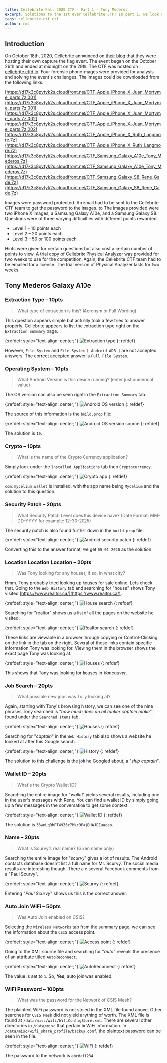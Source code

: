 ```yaml
---
title: Cellebrite Fall 2020 CTF - Part 1 - Tony Mederos
excerpt: Solutions to the 1st ever Cellebrite CTF! In part 1, we look at the answers to the Tony Mederos image provided.
tags: cellebrite-ctf ctf
author: rms
---
```


## Introduction

On October 18th, 2020, Cellebrite announced on [their blog](https://www.cellebrite.com/en/blog/join-the-first-cellebrite-capture-the-flag-ctf-event/) that they were hosting their own capture the flag event. The event began on the October 26th and ended at midnight on the 29th. The CTF was hosted on [cellebrite.ctfd.io](https://cellebrite.ctfd.io/). Four forensic phone images were provided for analysis and solving the event's challenges. The images could be downloaded from the following links.

[https://d17k3c8pvtyk2s.cloudfront.net/CTF_Apple_iPhone_X_Juan_Mortyme_parts.7z.001](https://d17k3c8pvtyk2s.cloudfront.net/CTF_Apple_iPhone_X_Juan_Mortyme_parts.7z.001)
[https://d17k3c8pvtyk2s.cloudfront.net/CTF_Apple_iPhone_X_Juan_Mortyme_parts.7z.002](https://d17k3c8pvtyk2s.cloudfront.net/CTF_Apple_iPhone_X_Juan_Mortyme_parts.7z.002)
[https://d17k3c8pvtyk2s.cloudfront.net/CTF_Apple_iPhone_X_Ruth_Langmore.7z](https://d17k3c8pvtyk2s.cloudfront.net/CTF_Apple_iPhone_X_Ruth_Langmore.7z)
[https://d17k3c8pvtyk2s.cloudfront.net/CTF_Samsung_Galaxy_A10e_Tony_Mederos.7z](https://d17k3c8pvtyk2s.cloudfront.net/CTF_Samsung_Galaxy_A10e_Tony_Mederos.7z)
[https://d17k3c8pvtyk2s.cloudfront.net/CTF_Samsung_Galaxy_S8_Rene_Gade.7z](https://d17k3c8pvtyk2s.cloudfront.net/CTF_Samsung_Galaxy_S8_Rene_Gade.7z)

Images were password protected. An email had to be sent to the Cellebrite CTF team to get the password to the images. to The images provided were two iPhone X images, a Samsung Galaxy A10e, and a Samsung Galaxy S8. Questions were of three varying difficulties with different points rewarded. 

- Level 1 – 10 points each
- Level 2 – 20 points each
- Level 3 – 50 or 100 points each

Hints were given for certain questions but also cost a certain number of points to view. A trial copy of Cellebrite Physical Analyzer was provided for two weeks to use for the competition. Again, the Cellebrite CTF team had to be emailed for a license. The trial version of Physical Analyzer lasts for two weeks.

## Tony Mederos Galaxy A10e

### Extraction Type – 10pts

> What type of extraction is this? (Acronym or Full Wording)

This question appears simple but actually took a few tries to answer properly. Cellebrite appears to list the extraction type right on the `Extraction Summary` page. 

{:refdef: style="text-align: center;"}
![Extraction type](https://starwarsfan2099.github.io/public/2020-11-02/tony_1.JPG)
{: refdef}

However, `File System` and `File System [ Android ADB ]` are not accepted answers. The correct accepted answer is `Full File System`. 

### Operating System – 10pts

> What Android Version is this device running? (enter just numerical value)

The OS version can also be seen right in the `Extraction Summary` tab. 

{:refdef: style="text-align: center;"}
![Android OS version](https://starwarsfan2099.github.io/public/2020-11-02/tony_2.JPG)
{: refdef}

The source of this information is the `build.prop` file:

{:refdef: style="text-align: center;"}
![Android OS version source](https://starwarsfan2099.github.io/public/2020-11-02/tony_3.JPG)
{: refdef}

The solution is `10`.

### Crypto – 10pts

> What is the name of the Crypto Currency application?

Simply look under the `Installed Applications` tab then `Cryptocurrency`.

{:refdef: style="text-align: center;"}
![Crypto app](https://starwarsfan2099.github.io/public/2020-11-02/tony_5.JPG)
{: refdef}

`com.mycelium.wallet` is installed, with the app name being `Mycelium` and the solution to this question.

### Security Patch – 20pts

> What Security Patch Level does this device have? (Date Format: MM-DD-YYYY for example: 12-30-2025)

The security patch is also found further down in the `build.prop` file. 

{:refdef: style="text-align: center;"}
![Android security patch](https://starwarsfan2099.github.io/public/2020-11-02/tony_4.JPG)
{: refdef}

Converting this to the answer format, we get `05-01-2020` as the solution.

### Location Location Location – 20pts

> Was Tony looking for any houses, if so, in what city?

Hmm. Tony probably tried looking up houses for sale online. Lets check that. Going to the `Web History` tab and searching for "house" shows Tony visited [https://www.realtor.ca/](https://www.realtor.ca/).

{:refdef: style="text-align: center;"}
![House search](https://starwarsfan2099.github.io/public/2020-11-02/tony_6.JPG)
{: refdef}

Searching for "realtor" shows us a list of all the pages on the website he visited. 

{:refdef: style="text-align: center;"}
![Realtor search](https://starwarsfan2099.github.io/public/2020-11-02/tony_7.JPG)
{: refdef}

These links are viewable in a browser through copying or Control-Clicking on the link in the tab on the right. Several of these links contain specific information Tony was looking for. Viewing them in the browser shows the exact page Tony was looking at.

{:refdef: style="text-align: center;"}
![Houses](https://starwarsfan2099.github.io/public/2020-11-02/tony_8.JPG)
{: refdef}

This shows that Tony was looking for houses in *Vancouver*. 

### Job Search – 20pts

> What possible new jobs was Tony looking at?

Again, starting with Tony's browsing history, we can see one of the nine phrases Tony searched is "*how much does an oil tanker captain make*", found under the `Searched Items` tab.

{:refdef: style="text-align: center;"}
![Houses](https://starwarsfan2099.github.io/public/2020-11-02/tony_9.JPG)
{: refdef}

Searching for "*captain*" in the `Web History` tab also shows a website he looked at after this Google search. 

{:refdef: style="text-align: center;"}
![History](https://starwarsfan2099.github.io/public/2020-11-02/tony_10.JPG)
{: refdef}

The solution to this challenge is the job he Googled about, a "*ship captain*".

### Wallet ID – 20pts

> What's the Crypto Wallet ID?

Searching the entire image for "*wallet*" yields several results, including one in the user's messages with Rene. You can find a wallet ID by simply going up a few messages in the conversation to get some context.

{:refdef: style="text-align: center;"}
![Wallet ID](https://starwarsfan2099.github.io/public/2020-11-02/tony_11.JPG)
{: refdef}

The solution is `33wnUqRbPT49Z6c7Mkc3PojBHAJEZuacao`.

### Name – 20pts

> What is Scurvy’s real name? (Given name only)

Searching the entire image for "*scurvy*" gives a lot of results. The Android contacts database doesn't list a full name for Mr. Scurvy. The social media results are interesting though. There are several Facebook comments from a "Paul Scurvy".

{:refdef: style="text-align: center;"}
![Scurvy](https://starwarsfan2099.github.io/public/2020-11-02/tony_12.JPG)
{: refdef}

Entering "*Paul Scurvy*" shows us this is the correct answer.

### Auto Join WiFi – 50pts

> Was Auto Join enabled on CSIS?

Selecting the `Wireless Networks` tab from the summary page, we can see the information about the `CSIS` access point.

{:refdef: style="text-align: center;"}
![Access point](https://starwarsfan2099.github.io/public/2020-11-02/tony_13.JPG)
{: refdef}

Going to the XML source file and searching for "*auto*" reveals the presence of an attribute titled `AutoReconnect`. 

{:refdef: style="text-align: center;"}
![AutoReconnect](https://starwarsfan2099.github.io/public/2020-11-02/tony_14.JPG)
{: refdef}

The value is set to `1`. So, **Yes**, auto join was enabled.

### WiFi Password – 100pts

> What was the password for the Network of CSIS Mesh?

The plaintext WiFi password is not stored in the XML file found above. Other searches for `CSIS Mesh` did not yield anything of worth. The XML file is found at `/data/misc/wifi/WifiConfigStore.xml`. There are several other directories in `/data/misc` that pertain to WiFi information. In `/data/misc/wifi_share_profile/backup.conf`, the plaintext password can be seen in the file.

{:refdef: style="text-align: center;"}
![WiFi](https://starwarsfan2099.github.io/public/2020-11-02/tony_15.JPG)
{: refdef}

The password to the network is `abcdef1234`.